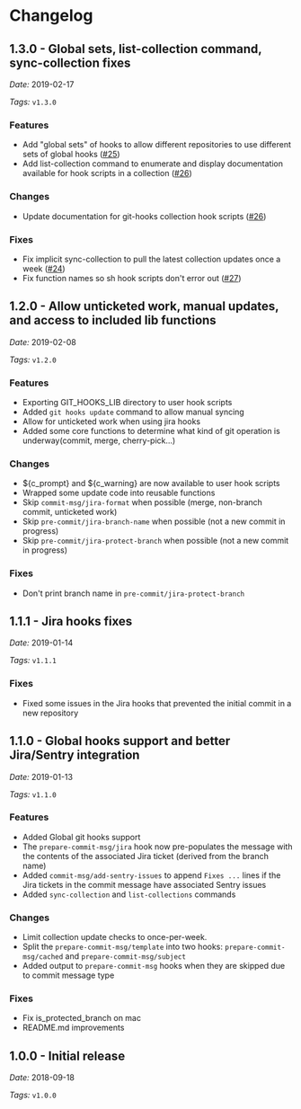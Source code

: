 # Changelog

## 1.3.0 - Global sets, list-collection command, sync-collection fixes
*Date:* 2019-02-17

*Tags:* `v1.3.0`

### Features
- Add "global sets" of hooks to allow different repositories to use different sets of global hooks ([#25](https://github.com/fivestars/git-hooks/pull/25))
- Add list-collection command to enumerate and display documentation available for hook scripts in a collection ([#26](https://github.com/fivestars/git-hooks/pull/26))

### Changes
- Update documentation for git-hooks collection hook scripts ([#26](https://github.com/fivestars/git-hooks/pull/26))

### Fixes
- Fix implicit sync-collection to pull the latest collection updates once a week ([#24](https://github.com/fivestars/git-hooks/pull/24))
- Fix function names so sh hook scripts don't error out ([#27](https://github.com/fivestars/git-hooks/pull/27))


## 1.2.0 - Allow unticketed work, manual updates, and access to included lib functions
*Date:* 2019-02-08

*Tags:*  `v1.2.0`

### Features
- Exporting GIT_HOOKS_LIB directory to user hook scripts
- Added `git hooks update` command to allow manual syncing
- Allow for unticketed work when using jira hooks
- Added some core functions to determine what kind of git operation is underway(commit, merge, cherry-pick...)

### Changes
- ${c_prompt} and ${c_warning} are now available to user hook scripts
- Wrapped some update code into reusable functions
- Skip `commit-msg/jira-format` when possible (merge, non-branch commit, unticketed work)
- Skip `pre-commit/jira-branch-name` when possible (not a new commit in progress)
- Skip `pre-commit/jira-protect-branch` when possible (not a new commit in progress)

### Fixes
- Don't print branch name in `pre-commit/jira-protect-branch`


## 1.1.1 - Jira hooks fixes
*Date:* 2019-01-14

*Tags:*  `v1.1.1`

### Fixes
- Fixed some issues in the Jira hooks that prevented the initial commit in a new repository


## 1.1.0 - Global hooks support and better Jira/Sentry integration
*Date:* 2019-01-13

*Tags:*  `v1.1.0`

### Features
- Added Global git hooks support
- The `prepare-commit-msg/jira` hook now pre-populates the message with the contents of the associated Jira ticket (derived from the branch name)
- Added `commit-msg/add-sentry-issues` to append `Fixes ...` lines if the Jira tickets in the commit message have associated Sentry issues
- Added `sync-collection` and `list-collections` commands

### Changes
- Limit collection update checks to once-per-week.
- Split the `prepare-commit-msg/template` into two hooks: `prepare-commit-msg/cached` and `prepare-commit-msg/subject`
- Added output to `prepare-commit-msg` hooks when they are skipped due to commit message type

### Fixes
- Fix is_protected_branch on mac
- README.md improvements


## 1.0.0 - Initial release
*Date:* 2018-09-18

*Tags:* `v1.0.0`
